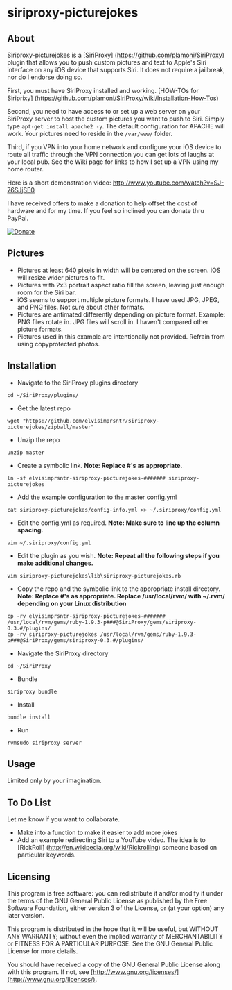 siriproxy-picturejokes
======================

About
-----
Siriproxy-picturejokes is a [SiriProxy] (https://github.com/plamoni/SiriProxy) plugin that allows you to push custom pictures and text to Apple's Siri interface on any iOS device that supports Siri.   It does not require a jailbreak, nor do I endorse doing so.

First, you must have SiriProxy installed and working.  [HOW-TOs for Siriprixy] (https://github.com/plamoni/SiriProxy/wiki/Installation-How-Tos) 

Second, you need to have access to or set up a web server on your SiriProxy server to host the custom pictures you want to push to Siri.  Simply type `apt-get install apache2 -y`.   The default configuration for APACHE will work.   Your pictures need to reside in the `/var/www/` folder.  

Third, if you VPN into your home network and configure your iOS device to route all traffic through the VPN connection you can get lots of laughs at your local pub.  See the Wiki page for links to how I set up a VPN using my home router. 

Here is a short demonstration video: http://www.youtube.com/watch?v=SJ-76SJjSE0  

I have received offers to make a donation to help offset the cost of hardware and for my time.  If you feel so inclined you can donate thru PayPal.  

[![Donate](https://www.paypalobjects.com/en_US/i/btn/btn_donateCC_LG.gif)](https://www.paypal.com/cgi-bin/webscr?cmd=_s-xclick&hosted_button_id=LYLYUHXA8XZGA)


Pictures
-----------------
- Pictures at least 640 pixels in width will be centered on the screen.  iOS will resize wider pictures to fit.  
- Pictures with 2x3 portrait aspect ratio fill the screen, leaving just enough room for the Siri bar.  
- iOS seems to support multiple picture formats.  I have used JPG, JPEG, and PNG files.  Not sure about other formats.  
- Pictures are antimated differently depending on picture format.  Example: PNG files rotate in.   JPG files will scroll in.  I haven't compared other picture formats.
- Pictures used in this example are intentionally not provided. Refrain from using copyprotected photos.  


Installation
------------


- Navigate to the SiriProxy plugins directory  

`cd ~/SiriProxy/plugins/`

- Get the latest repo   

`wget "https://github.com/elvisimprsntr/siriproxy-picturejokes/zipball/master"`

- Unzip the repo  

`unzip master`

- Create a symbolic link. **Note: Replace #'s as appropriate.**  

`ln -sf elvisimprsntr-siriproxy-picturejokes-####### siriproxy-picturejokes`

- Add the example configuration to the master config.yml  

`cat siriproxy-picturejokes/config-info.yml >> ~/.siriproxy/config.yml`

- Edit the config.yml as required.     **Note: Make sure to line up the column spacing.**

`vim ~/.siriproxy/config.yml`

- Edit the plugin as you wish.  **Note: Repeat all the following steps if you make additional changes.**  

`vim siriproxy-picturejokes\lib\siriproxy-picturejokes.rb`

- Copy the repo and the symbolic link to the appropriate install directory.  **Note: Replace #'s as appropriate.  Replace /usr/local/rvm/ with ~/.rvm/ depending on your Linux distribution**     

`cp -rv elvisimprsntr-siriproxy-picturejokes-####### /usr/local/rvm/gems/ruby-1.9.3-p###@SiriProxy/gems/siriproxy-0.3.#/plugins/`    
`cp -rv siriproxy-picturejokes /usr/local/rvm/gems/ruby-1.9.3-p###@SiriProxy/gems/siriproxy-0.3.#/plugins/`    

- Navigate the SiriProxy directory  

`cd ~/SiriProxy`

- Bundle  

`siriproxy bundle`

- Install  

`bundle install`

- Run  

`rvmsudo siriproxy server`

Usage
-----

Limited only by your imagination.

To Do List
----------

Let me know if you want to collaborate.

- Make into a function to make it easier to add more jokes
- Add an example redirecting Siri to a YouTube video.  The idea is to [RickRoll] (http://en.wikipedia.org/wiki/Rickrolling) someone based on particular keywords.

Licensing
---------

This program is free software: you can redistribute it and/or modify it under the terms of the GNU General Public License as published by the Free Software Foundation, either version 3 of the License, or (at your option) any later version.

This program is distributed in the hope that it will be useful, but WITHOUT ANY WARRANTY; without even the implied warranty of MERCHANTABILITY or FITNESS FOR A PARTICULAR PURPOSE.  See the GNU General Public License for more details.

You should have received a copy of the GNU General Public License along with this program.  If not, see [http://www.gnu.org/licenses/](http://www.gnu.org/licenses/).

